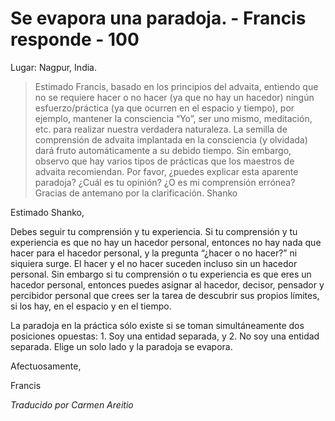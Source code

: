 # Se evapora una paradoja. - Francis responde - 100

Lugar: Nagpur, India.

>Estimado Francis, basado en los principios del advaita, entiendo que no se requiere hacer o no hacer (ya que no hay un hacedor) ningún esfuerzo/práctica (ya que ocurren en el espacio y tiempo), por ejemplo, mantener la consciencia “Yo”, ser uno mismo, meditación, etc. para realizar nuestra verdadera naturaleza. La semilla de comprensión de advaita implantada en la consciencia (y olvidada) dará fruto automáticamente a su debido tiempo. Sin embargo, observo que hay varios tipos de prácticas que los maestros de advaita recomiendan. Por favor, ¿puedes explicar esta aparente paradoja? ¿Cuál es tu opinión? ¿O es mi comprensión errónea? Gracias de antemano por la clarificación. Shanko

Estimado Shanko,

Debes seguir tu comprensión y tu experiencia. Si tu comprensión y tu experiencia es que no hay un hacedor personal, entonces no hay nada que hacer para el hacedor personal, y la pregunta “¿hacer o no hacer?” ni siquiera surge. El hacer y el no hacer suceden incluso sin un hacedor personal. Sin embargo si tu comprensión o tu experiencia es que eres un hacedor personal, entonces puedes asignar al hacedor, decisor, pensador y percibidor personal que crees ser la tarea de descubrir sus propios límites, si los hay, en el espacio y en el tiempo.

La paradoja en la práctica sólo existe si se toman simultáneamente dos posiciones opuestas: 1. Soy una entidad separada, y 2. No soy una entidad separada. Elige un solo lado y la paradoja se evapora.

Afectuosamente,

Francis

_Traducido por Carmen Areitio_